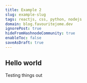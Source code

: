 ```yaml
---
title: Example 2
slug: example-slug
tags: reactjs, css, python, nodejs
domain: blog.favouritejome.dev
ignorePost: true
hideFromHashnodeCommunity: true
enableToc: false
saveAsDraft: true
---
```

## Hello world

Testing things out
